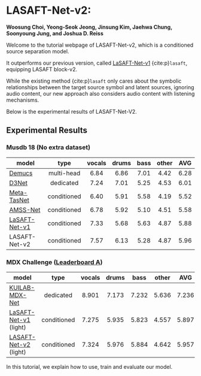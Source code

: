 LASAFT-Net-v2:
=============

**Woosung Choi, Yeong-Seok Jeong, Jinsung Kim, Jaehwa Chung, Soonyoung Jung, and Joshua D. Reiss**

Welcome to the tutorial webpage of LASAFT-Net-v2, which is a conditioned source separation model.

It outperforms our previous version, called [LaSAFT-Net-v1](https://github.com/ws-choi/Conditioned-Source-Separation-LaSAFT) {cite:p}`lasaft`, equipping LASAFT block-v2.

While the existing method {cite:p}`lasaft` only cares about the symbolic relationships between the target source symbol and latent sources, ignoring audio content, our new approach also considers audio content with listening mechanisms.

Below is the experimental results of LASAFT-Net-V2.

## Experimental Results

### Musdb 18 (No extra dataset)

| model                   | type |     vocals    |     drums     |      bass     |     other     |      AVG      |
|-------------------------|:----------:|:-------------:|:-------------:|:-------------:|:-------------:|:-------------:|
| [Demucs](https://paperswithcode.com/sota/music-source-separation-on-musdb18?p=lasaft-latent-source-attentive-frequency)  | multi-head  |     6.84     |      6.86     |      7.01     |      4.42     |      6.28     |
| [D3Net](https://paperswithcode.com/sota/music-source-separation-on-musdb18?p=lasaft-latent-source-attentive-frequency)  | dedicated  |     7.24     |      7.01     |      5.25     |      4.53     |      6.01     |
| [Meta-TasNet](https://github.com/pfnet-research/meta-tasnet)  | conditioned  |      6.40     |      5.91     |      5.58     |      4.19     |      5.52     |
| [AMSS-Net](https://github.com/ws-choi/AMSS-Net) | conditioned  |      6.78     |      5.92     |      5.10     |      4.51     |      5.58     |
| [LaSAFT-Net-v1](https://github.com/ws-choi/Conditioned-Source-Separation-LaSAFT) | conditioned  |     7.33    |      5.68     | 5.63 | 4.87 |      5.88     |
| LASAFT-Net-v2 | conditioned  | 7.57 | 6.13 |      5.28     | 4.87 | 5.96 |

### MDX Challenge ([Leaderboard A](https://www.aicrowd.com/challenges/music-demixing-challenge-ismir-2021/leaderboards?challenge_leaderboard_extra_id=868&challenge_round_id=886))

| model                   | type |     vocals    |     drums     |      bass     |     other     |      AVG      |
|-------------------------|:-------------:|:-------------:|:-------------:|:-------------:|:-------------:|:-------------:|
| [KUILAB-MDX-Net](https://github.com/kuielab/mdx-net/tree/Leaderboard_A) | dedicated  | 8.901 | 7.173 | 7.232 | 5.636 | 7.236 |
| [LaSAFT-Net-v1](https://github.com/ws-choi/Conditioned-Source-Separation-LaSAFT) (light) | conditioned   |  7.275		 | 5.935	 | 5.823	 | 4.557	 | 5.897 |
| [LASAFT-Net-v2](https://github.com/ws-choi/LASAFT-Net-v2/tree/mdx-medium-v2-669) (light) | conditioned  |  7.324	 | 5.976	 | 5.884 | 4.642 | 5.957 |

In this tutorial, we explain how to use, train and evaluate our model.

